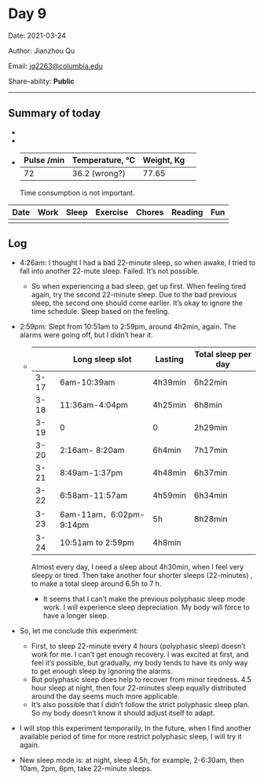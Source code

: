 # Day 9

Date: 2021-03-24

Author: Jianzhou Qu

Email: <jq2263@columbia.edu>

Share-ability: **Public**

---



## Summary of today

- 

- 

- | Pulse /min | Temperature, ℃ | Weight, Kg |      |
    | ---------- | -------------- | ---------- | ---- |
    | 72         | 36.2 (wrong?)  | 77.65      |      |

    Time consumption is not important.

| Date | Work | Sleep | Exercise | Chores | Reading | Fun  |
| ---- | ---- | ----- | -------- | ------ | ------- | ---- |
|      |      |       |          |        |         |      |

## Log

- 4:26am: I thought I had  a bad 22-minute sleep, so when awake, I tried to fall into another 22-mute sleep. Failed. It’s not possible.

    - So when experiencing a bad sleep, get up first. When feeling tired again, try the second 22-minute sleep. Due to the bad previous sleep, the second one should come earlier. It’s okay to ignore the time schedule. Sleep based on the feeling.

- 2:59pm: Slept from 10:51am to 2:59pm, around 4h2min, again. The alarms were going off, but I didn’t hear it.  

    - |      | Long sleep slot         | Lasting | Total sleep per day |
        | ---- | ----------------------- | ------- | ------------------- |
        | 3-17 | 6am-10:39am             | 4h39min | 6h22min             |
        | 3-18 | 11:36am-4:04pm          | 4h25min | 6h8min              |
        | 3-19 | 0                       | 0       | 2h29min             |
        | 3-20 | 2:16am- 8:20am          | 6h4min  | 7h17min             |
        | 3-21 | 8:49am-1:37pm           | 4h48min | 6h37min             |
        | 3-22 | 6:58am-11:57am          | 4h59min | 6h34min             |
        | 3-23 | 6am-11am，6:02pm-9:14pm | 5h      | 8h28min             |
        | 3-24 | 10:51am to 2:59pm       | 4h8min  |                     |

        Almost every day, I need a sleep about 4h30min, when I feel very sleepy or tired. Then take another four shorter sleeps  (22-minutes) , to make a total sleep around 6.5h to 7 h.
        - It seems that I can’t make the previous polyphasic sleep mode work. I will experience sleep depreciation. My body will force to have a longer sleep.

- So, let me conclude this experiment:

    - First, to sleep 22-minute every 4 hours (polyphasic sleep) doesn’t work for me. I can’t get enough recovery. I was excited at first, and feel it’s possible, but gradually, my body tends to have its only way to get enough sleep by ignoring the alarms.
    - But polyphasic sleep does help to recover from minor tiredness. 4.5 hour sleep at night, then four 22-minutes sleep equally distributed around the day seems much more applicable. 
    - It’s also possible that I didn’t follow the strict polyphasic sleep plan. So my body doesn’t know it should adjust itself to adapt. 

- I will stop this experiment temporarily. In the future, when I find another available period of time for more restrict polyphasic sleep, I will try it again.

- New sleep mode is: at night, sleep 4.5h, for example, 2-6:30am, then 10am, 2pm, 6pm, take 22-minute sleeps. 









